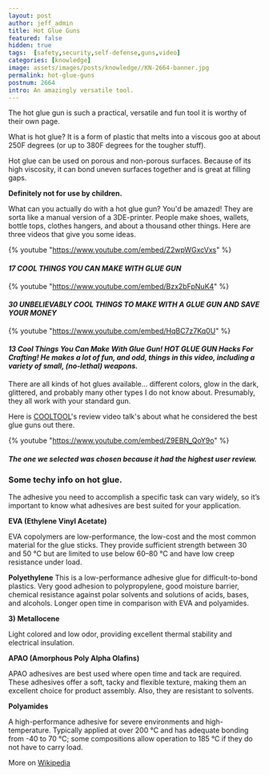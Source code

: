 ```yaml
---
layout: post
author: jeff_admin
title: Hot Glue Guns
featured: false
hidden: true
tags:  [safety,security,self-defense,guns,video]
categories: [knowledge]
image: assets/images/posts/knowledge//KN-2664-banner.jpg
permalink: hot-glue-guns
postnum: 2664
intro: An amazingly versatile tool.
---
```


The hot glue gun is such a practical, versatile and fun tool it is worthy of their own page.

What is hot glue?  It is a form of plastic that melts into a viscous goo at about 250F degrees (or up to 380F degrees for the tougher stuff).

Hot glue can be used on porous and non-porous surfaces. Because of its high viscosity, it can bond uneven surfaces together and is great at filling gaps.

**Definitely not for use by children.**

What can you actually do with a hot glue gun?  You'd be amazed! They are sorta like a manual version of a 3DE-printer.  People make shoes, wallets, bottle tops, clothes hangers, and about a thousand other things. Here are three videos that give you some ideas.

{% youtube "https://www.youtube.com/embed/Z2wpWGxcVxs" %}
#### _17 COOL THINGS YOU CAN MAKE WITH GLUE GUN_

{% youtube "https://www.youtube.com/embed/Bzx2bFpNuK4" %}
#### _30 UNBELIEVABLY COOL THINGS TO MAKE WITH A GLUE GUN AND SAVE YOUR MONEY_

{% youtube "https://www.youtube.com/embed/HqBC7z7Kq0U" %}
#### _13 Cool Things You Can Make With Glue Gun! HOT GLUE GUN Hacks For Crafting! He makes a lot of fun, and odd, things in this video, including a variety of small, (no-lethal) weapons._

There are all kinds of hot glues available... different colors, glow in the dark, glittered, and probably many other types I do not know about.  Presumably, they all work with your standard gun.

Here is [COOLTOOL](https://www.cooltools.us/)'s review video talk's about what he considered the best glue guns out there.

{% youtube "https://www.youtube.com/embed/Z9EBN_QoY9o" %}
#### _The **one we selected** was chosen because it had the highest user review._

### Some techy info on hot glue.

The adhesive you need to accomplish a specific task can vary widely, so it’s important to know what adhesives are best suited for your application.

**EVA (Ethylene Vinyl Acetate)**

EVA copolymers are low-performance, the low-cost and the most common material for the glue sticks. They provide sufficient strength between 30 and 50 °C but are limited to use below 60–80 °C and have low creep resistance under load.

**Polyethylene**
This is a  low-performance adhesive glue for difficult-to-bond plastics. Very good adhesion to polypropylene, good moisture barrier, chemical resistance against polar solvents and solutions of acids, bases, and alcohols. Longer open time in comparison with EVA and polyamides.

**3) Metallocene**

Light colored and low odor, providing excellent thermal stability and electrical insulation.

**APAO (Amorphous Poly Alpha Olafins)**

APAO adhesives are best used where open time and tack are required. These adhesives offer a soft, tacky and flexible texture, making them an excellent choice for product assembly.  Also, they are resistant to solvents.

**Polyamides**

A high-performance adhesive for severe environments and high-temperature. Typically applied at over 200 °C and has adequate bonding from -40 to 70 °C; some compositions allow operation to 185 °C if they do not have to carry load.

More on [Wikipedia](https://en.wikipedia.org/wiki/Hot-melt_adhesive)

